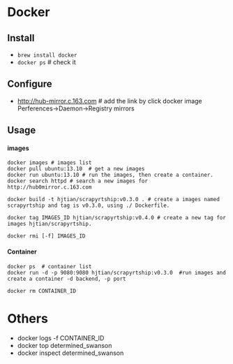 # Docker

## Install
- `brew install docker`
- `docker ps` # check it

## Configure
- http://hub-mirror.c.163.com  # add the link by click docker image Perferences->Daemon->Registry mirrors
## Usage
#### images

```
docker images # images list
docker pull ubuntu:13.10  # get a new images
docker run ubuntu:13.10 # run the images, then create a container.
docker search httpd # search a new images for http://hub0mirror.c.163.com

docker build -t hjtian/scrapyrtship:v0.3.0 . # create a images named scrapyrtship and tag is v0.3.0, using ./ Dockerfile.

docker tag IMAGES_ID hjtian/scrapyrtship:v0.4.0 # create a new tag for images hjtian/scrapyrtship.

docker rmi [-f] IMAGES_ID
```

#### Container

```
docker ps  # container list
docker run -d -p 9080:9080 hjtian/scrapyrtship:v0.3.0  #run images and create a container -d backend, -p port 

docker rm CONTAINER_ID
```

# Others
- docker logs -f CONTAINER_ID
- docker top  determined_swanson
- docker inspect determined_swanson
